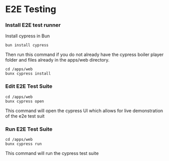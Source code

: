 # E2E Testing

###  Install E2E test runner

Install cypress in Bun

```
bun install cypress
```

Then run this command if you do not already have the cypress boiler player folder and files already in the apps/web directory.

```
cd /apps/web
bunx cypress install
```

###  Edit E2E Test Suite
```
cd /apps/web
bunx cypress open
```
This command will open the cypress UI which allows for live demonstration of the e2e test suit

###  Run E2E Test Suite
```
cd /apps/web
bunx cypress run
```
This command will run the cypress test suite 
